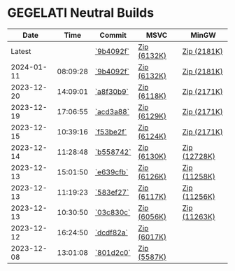 # GEGELATI Neutral Builds
|Date|Time|Commit|MSVC|MinGW|
|----|----|------|----|-----|
| Latest |  | [\`9b4092f\`](https://github.com/gegelati/gegelati/commit/9b4092fa170fcabc9b5895d460684f8d85d28ac3) | [Zip (6132K)](./gegelatilib-msvc-latest-develop.zip) |[Zip (2181K)](./gegelatilib-mingw-latest-develop.zip) |
| 2024-01-11 | 08:09:28 | [\`9b4092f\`](https://github.com/gegelati/gegelati/commit/9b4092fa170fcabc9b5895d460684f8d85d28ac3) | [Zip (6132K)](./gegelatilib-msvc-1.3.1.20240111080928.zip) |[Zip (2181K)](./gegelatilib-mingw-1.3.1.20240111080928.zip) |
| 2023-12-20 | 14:09:01 | [\`a8f30b9\`](https://github.com/gegelati/gegelati/commit/a8f30b929acaa3fd4bc8c0d48a924b5a35542e07) | [Zip (6118K)](./gegelatilib-msvc-1.3.1.20231220140901.zip) |[Zip (2171K)](./gegelatilib-mingw-1.3.1.20231220140901.zip) |
| 2023-12-19 | 17:06:55 | [\`acd3a88\`](https://github.com/gegelati/gegelati/commit/acd3a88c946833c2b91000d8bc0103b85892c383) | [Zip (6129K)](./gegelatilib-msvc-1.3.1.20231219170655.zip) |[Zip (2171K)](./gegelatilib-mingw-1.3.1.20231219170655.zip) |
| 2023-12-15 | 10:39:16 | [\`f53be2f\`](https://github.com/gegelati/gegelati/commit/f53be2f0df2fd2659af3e0a40a6146b900932e84) | [Zip (6124K)](./gegelatilib-msvc-1.3.1.20231214112848.zip) |[Zip (2171K)](./gegelatilib-mingw-1.3.1.20231215103916.zip) |
| 2023-12-14 | 11:28:48 | [\`b558742\`](https://github.com/gegelati/gegelati/commit/b55874279bf9fb46563f90f3843c4444b79e2a68) | [Zip (6130K)](./gegelatilib-msvc-1.2.0.20231213111923.zip) |[Zip (12728K)](./gegelatilib-mingw-1.3.1.20231214112848.zip) |
| 2023-12-13 | 15:01:50 | [\`e639cfb\`](https://github.com/gegelati/gegelati/commit/e639cfb5c6ed839617c7c84c369fd634e1ffaca9) | [Zip (6126K)](./gegelatilib-1.2.0.20231130170746.zip) |[Zip (11258K)](./gegelatilib-mingw-1.3.0.20231213150150.zip) |
| 2023-12-13 | 11:19:23 | [\`583ef27\`](https://github.com/gegelati/gegelati/commit/583ef27451519336859f4cf8851c99ef5340cf9b) | [Zip (6117K)](./gegelatilib-1.2.0.20220915112557.zip) |[Zip (11256K)](./gegelatilib-mingw-1.2.0.20231213111923.zip) |
| 2023-12-13 | 10:30:50 | [\`03c830c\`](https://github.com/gegelati/gegelati/commit/03c830cb41433c1b579839743a61f2aad73f7508) | [Zip (6056K)](./gegelatilib-1.1.0.20220830160852.zip) |[Zip (11263K)](./gegelatilib-mingw-1.2.0.20231213103050.zip) |
| 2023-12-12 | 16:24:50 | [\`dcdf82a\`](https://github.com/gegelati/gegelati/commit/dcdf82a60257980b3995a6943bbb54fc5bc23594) | [Zip (6017K)](./gegelatilib-1.1.0.20220829110016.zip) ||
| 2023-12-08 | 13:01:08 | [\`801d2c0\`](https://github.com/gegelati/gegelati/commit/801d2c03bad99f8efa0fe1756a6137ee148f5bc7) | [Zip (5587K)](./gegelatilib-1.0.0.20220322093129.zip) ||
